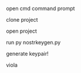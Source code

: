 open cmd command prompt 

clone project 

open project 

run py nostrkeygen.py 

generate keypair! 

viola
